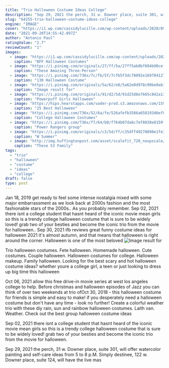 ```yaml
---
title: "Trio Halloween Costume Ideas College"
description: "Sep 29, 2021 the perch, 31 w. Downer place, suite 301, will offer watercolor painting and self-care ideas from 5 to 8 p.M. Simply destinee, 122 w. Downer place, suite 124, will have the live mas"
slug: "64255-trio-halloween-costume-ideas-college"
engine: "IMAGE"
cover: "https://i1.wp.com/cassidylucille.com/wp-content/uploads/2020/09/c984824d47e07fc6dea6baa925646561.jpg?resize=563%2C728&ssl=1"
date: "2021-09-20T14:55:42.097Z"
author: "Antonio Paul"
ratingValue: "2.7"
reviewCount: "1"
images:
  - image: "https://i1.wp.com/cassidylucille.com/wp-content/uploads/2020/09/c984824d47e07fc6dea6baa925646561.jpg?resize=563%2C728&ssl=1"
    caption: "BFF Halloween Costumes"
  - image: "https://i.pinimg.com/originals/27/ff/5a/27ff5ab0bf694b90cef29c118f3782d8.jpg"
    caption: "These Amazing Three-Person"
  - image: "https://i.pinimg.com/736x/7c/fb/5f/7cfb5f3dc78092e169704127090407aa.jpg"
    caption: "130 Halloween Costume"
  - image: "https://i.pinimg.com/originals/5a/62/e0/5a62e0d978c90be0ab3a9f019ca52988.jpg"
    caption: "Image result for"
  - image: "https://i.pinimg.com/originals/91/d2/5d/91d25d8e7665c842a13e2b2fcd9fe476.jpg"
    caption: "Powerpuff Girls Halloween"
  - image: "https://hips.hearstapps.com/vader-prod.s3.amazonaws.com/1592928138-dodgeball-costume-1592928108.png?crop=0.829xw:0.929xh;0.0865xw,0.0719xh&resize=480:*"
    caption: "25 Best Halloween"
  - image: "https://i.pinimg.com/736x/52/6a/fe/526afefb3586a65819346ef8a89e0b02--college-halloween-costumes-halloween-costumes-pictures.jpg"
    caption: "College Halloween Costumes"
  - image: "https://i.pinimg.com/736x/f7/64/b0/f764b07da6c7ef8038e8159f677805ce--power-rangers-group-costumes.jpg"
    caption: "Power Rangers group"
  - image: "https://i.pinimg.com/originals/c3/5d/ff/c35dff49278090e1fe391d2c23c1272c.jpg"
    caption: "W Summer"
  - image: "http://img.huffingtonpost.com/asset/scalefit_720_noupscale/561d23541400002a00c79c71.jpeg"
    caption: "These 53 Family"
tags:
  - "trio"
  - "halloween"
  - "costume"
  - "ideas"
  - "college"
draft: false
type: post
---
```


Jan 18, 2019 get ready to feel some intense nostalgia mixed with some major embarrassment as we look back at 2000s fashion and the most fashionable stars of the 2000s.. As you probably remember. Sep 02, 2021 there isnt a college student that hasnt heard of the iconic movie mean girls so this is a trendy college halloween costume that is sure to be widely loved! grab two of your besties and become the iconic trio from the movie for halloween.. Sep 30, 2021 ifb  reviews  great funny costume ideas for halloween 2021 it's almost autumn, and that means that halloween is right around the corner. Halloween is one of the most beloved
![Image result for](https://i.pinimg.com/originals/5a/62/e0/5a62e0d978c90be0ab3a9f019ca52988.jpg "Image result for")

Trio halloween costumes. Fete halloween. Homemade halloween. Cute costumes. Couple halloween.  Halloween costumes for college. Halloween makeup. Family halloween. Looking for the best scary and hot halloween costume ideas? whether youre a college girl, a teen or just looking to dress up big time this halloween
<!--inArticleAds-->

<!--galleryOne-->

Oct 06, 2021 allow this free drive-in movie series at west los angeles college to help.  Before christmas and halloween episodes of Jazz you can think of over two weekends at trio ofOct 30, 2018 - this halloween costume for friends is simple and easy to make! if you desperately need a halloween costume but don't have any time - look no further!  Create a colorful weather trio with these diy rain, sun and rainbow halloween costumes. Laith van. Weather. Check out the best group halloween costume ideas
<!--inArticleAds-->

<!--galleryTwo-->

Sep 02, 2021 there isnt a college student that hasnt heard of the iconic movie mean girls so this is a trendy college halloween costume that is sure to be widely loved! grab two of your besties and become the iconic trio from the movie for halloween.
<!--galleryThree-->

Sep 29, 2021 the perch, 31 w. Downer place, suite 301, will offer watercolor painting and self-care ideas from 5 to 8 p.M. Simply destinee, 122 w. Downer place, suite 124, will have the live mas